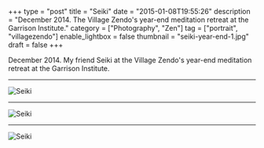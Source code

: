 +++
type = "post"
title = "Seiki"
date = "2015-01-08T19:55:26"
description = "December 2014. The Village Zendo's year-end meditation retreat at the Garrison Institute."
category = ["Photography", "Zen"]
tag = ["portrait", "villagezendo"]
enable_lightbox = false
thumbnail = "seiki-year-end-1.jpg"
draft = false
+++

<p>December 2014. My friend Seiki at the Village Zendo's year-end meditation retreat at the Garrison Institute.</p>
<hr />
<p><img style="display:block; margin-left:auto; margin-right:auto;" src="seiki-year-end-2.jpg" alt="Seiki" title="Seiki" /></p>
<hr />
<p><img style="display:block; margin-left:auto; margin-right:auto;" src="seiki-year-end-3.jpg" alt="Seiki" title="Seiki" /></p>
<hr />
<p><img style="display:block; margin-left:auto; margin-right:auto;" src="seiki-year-end-1.jpg" alt="Seiki" title="Seiki" /></p>
